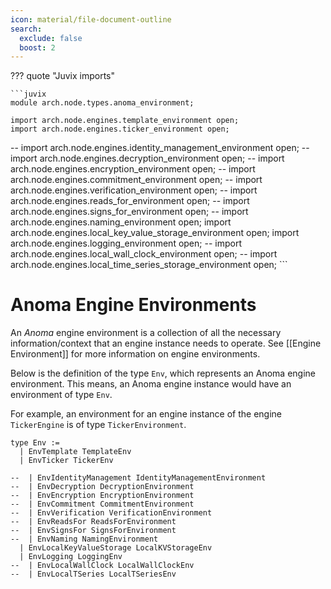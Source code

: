 ```yaml
---
icon: material/file-document-outline
search:
  exclude: false
  boost: 2
---
```


??? quote "Juvix imports"

    ```juvix
    module arch.node.types.anoma_environment;

    import arch.node.engines.template_environment open;
    import arch.node.engines.ticker_environment open;

--    import arch.node.engines.identity_management_environment open;
--    import arch.node.engines.decryption_environment open;
--    import arch.node.engines.encryption_environment open;
--    import arch.node.engines.commitment_environment open;
--    import arch.node.engines.verification_environment open;
--    import arch.node.engines.reads_for_environment open;
--    import arch.node.engines.signs_for_environment open;
--    import arch.node.engines.naming_environment open;
    import arch.node.engines.local_key_value_storage_environment open;
    import arch.node.engines.logging_environment open;
--    import arch.node.engines.local_wall_clock_environment open;
--    import arch.node.engines.local_time_series_storage_environment open;
    ```

# Anoma Engine Environments

An _Anoma_ engine environment is a collection of all the necessary
information/context that an engine instance needs to operate.
See [[Engine Environment]] for more information on engine environments.

Below is the definition of the type `Env`,
which represents an Anoma engine environment.
This means, an Anoma engine instance would have an environment of type `Env`.

For example, an environment for an engine instance
of the engine `TickerEngine` is of type `TickerEnvironment`.

<!-- --8<-- [start:anoma-environment-type] -->
```juvix
type Env :=
  | EnvTemplate TemplateEnv
  | EnvTicker TickerEnv

--  | EnvIdentityManagement IdentityManagementEnvironment
--  | EnvDecryption DecryptionEnvironment
--  | EnvEncryption EncryptionEnvironment
--  | EnvCommitment CommitmentEnvironment
--  | EnvVerification VerificationEnvironment
--  | EnvReadsFor ReadsForEnvironment
--  | EnvSignsFor SignsForEnvironment
--  | EnvNaming NamingEnvironment
  | EnvLocalKeyValueStorage LocalKVStorageEnv
  | EnvLogging LoggingEnv
--  | EnvLocalWallClock LocalWallClockEnv
--  | EnvLocalTSeries LocalTSeriesEnv
```
<!-- --8<-- [end:anoma-environment-type] -->
